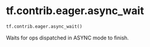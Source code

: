 <div itemscope itemtype="http://developers.google.com/ReferenceObject">
<meta itemprop="name" content="tf.contrib.eager.async_wait" />
<meta itemprop="path" content="Stable" />
</div>

# tf.contrib.eager.async_wait

``` python
tf.contrib.eager.async_wait()
```

Waits for ops dispatched in ASYNC mode to finish.